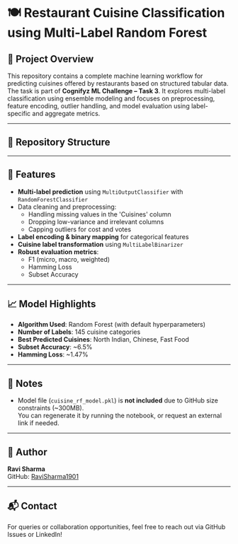 # 🍽️ Restaurant Cuisine Classification using Multi-Label Random Forest

## 📌 Project Overview

This repository contains a complete machine learning workflow for predicting cuisines offered by restaurants based on structured tabular data. The task is part of **Cognifyz ML Challenge – Task 3**. It explores multi-label classification using ensemble modeling and focuses on preprocessing, feature encoding, outlier handling, and model evaluation using label-specific and aggregate metrics.

---

## 📁 Repository Structure


---

## 🔧 Features

- **Multi-label prediction** using `MultiOutputClassifier` with `RandomForestClassifier`
- Data cleaning and preprocessing:
  - Handling missing values in the 'Cuisines' column
  - Dropping low-variance and irrelevant columns
  - Capping outliers for cost and votes
- **Label encoding & binary mapping** for categorical features
- **Cuisine label transformation** using `MultiLabelBinarizer`
- **Robust evaluation metrics**:
  - F1 (micro, macro, weighted)
  - Hamming Loss
  - Subset Accuracy

---

## 📈 Model Highlights

- **Algorithm Used**: Random Forest (with default hyperparameters)
- **Number of Labels**: 145 cuisine categories
- **Best Predicted Cuisines**: North Indian, Chinese, Fast Food
- **Subset Accuracy**: ~6.5%
- **Hamming Loss**: ~1.47%

---

## 📝 Notes

- Model file (`cuisine_rf_model.pkl`) is **not included** due to GitHub size constraints (~300MB).  
  You can regenerate it by running the notebook, or request an external link if needed.

---

## 👤 Author

**Ravi Sharma**  
GitHub: [RaviSharma1901](https://github.com/RaviSharma1901)

---

## 📬 Contact

For queries or collaboration opportunities, feel free to reach out via GitHub Issues or LinkedIn!

